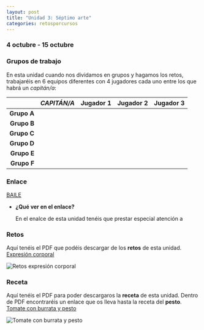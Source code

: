 ```yaml
---
layout: post
title: "Unidad 3: Séptimo arte"
categories: retosporcursos
---
```


### **4 octubre - 15 octubre**

### **Grupos de trabajo**

En esta unidad cuando nos dividamos en grupos y hagamos los retos, trabajaréis en 6 equipos diferentes con 4 jugadores cada uno entre los que habrá un *capitán/a*:

|      |*CAPITÁN/A*|Jugador 1|Jugador 2|Jugador 3|
|-----:|-----:|-----:|-----:|-----:|
|**Grupo A**|      |      |      |      |
|**Grupo B**|      |      |      |      |
|**Grupo C**|      |      |      |      |
|**Grupo D**|      |      |      |      |
|**Grupo E**|      |      |      |      |
|**Grupo F**|      |      |      |      |

### **Enlace**

[BAILE](https://danieledufis.github.io/baile/baile)

* **¿Qué ver en el enlace?**

  En el enalce de esta unidad tenéis que prestar especial atención a

### **Retos** 

Aquí tenéis el PDF que podéis descargar de los **retos** de esta unidad.
[Expresión corporal](https://danieledufis.github.io/pdfs/Expresi%C3%B3n-corporal-retos-4.pdf)

![Retos expresión corporal](https://danieledufis.github.io/images_text/Expresi%C3%B3n-corporal-retos-4_page-0001.jpg)

### **Receta** 

Aquí tenéis el PDF para poder descargaros la **receta** de esta unidad. Dentro de PDF encontraréis un enlace que os lleva hasta la receta del **pesto**.
[Tomate con burrata y pesto](https://danieledufis.github.io/pdfs/Receta-Tomate%20Rosa%20con%20Pesto%20y%20Burrata.pdf)

![Tomate con burrata y pesto](https://danieledufis.github.io/images_text/Receta-Tomate%20Rosa%20con%20Pesto%20y%20Burrata_page-0001.jpg)


[Expresión corporal]:../../pdfs/Expresi%C3%B3n-corporal-retos-4.pdf
[Tomate con burrata y pesto]:../../pdfs/Receta-Tomate%20Rosa%20con%20Pesto%20y%20Burrata.pdf
